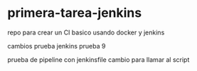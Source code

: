 # primera-tarea-jenkins
repo para crear un CI basico usando docker y jenkins

cambios prueba jenkins prueba 9


prueba de pipeline con jenkinsfile
cambio para llamar al script
